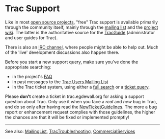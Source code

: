 # Trac Support


Like in most [ open source projects](http://www.opensource.org/), "free" Trac support is available primarily through the community itself, mainly through the [ mailing list](http://trac.edgewall.org/intertrac/MailingList) and the [ project wiki](http://trac.edgewall.org/intertrac/). The latter is the authoritative source for the [TracGuide](trac-guide) (administrator and user guides for Trac).


There is also an [ IRC channel](http://trac.edgewall.org/intertrac/IrcChannel), where people might be able to help out. Much of the 'live' development discussions also happen there.


Before you start a new support query, make sure you've done the appropriate searching:

- in the project's [ FAQ](http://trac.edgewall.org/intertrac/TracFaq)
- in past messages to the [ Trac Users Mailing List](http://groups.google.com/group/trac-users)
- in the Trac ticket system, using either a [ full search](http://trac.edgewall.org/intertrac/search%3A%3Fq%3D%26ticket%3Don%26wiki%3Don) or a [ ticket query](http://trac.edgewall.org/intertrac/query%3A).


Please **don't** create a ticket in trac.egdewall.org for asking a support question about Trac. Only use it when you face a *real* and *new* bug in Trac, and do so only after having read the [ NewTicketGuidelines](http://trac.edgewall.org/intertrac/NewTicketGuidelines). The more a bug report or enhancement request complies with those guidelines, the higher the chances are that it will be fixed or implemented promptly!

---


See also: [ MailingList](http://trac.edgewall.org/intertrac/MailingList), [ TracTroubleshooting](http://trac.edgewall.org/intertrac/TracTroubleshooting), [ CommercialServices](http://trac.edgewall.org/intertrac/CommercialServices)